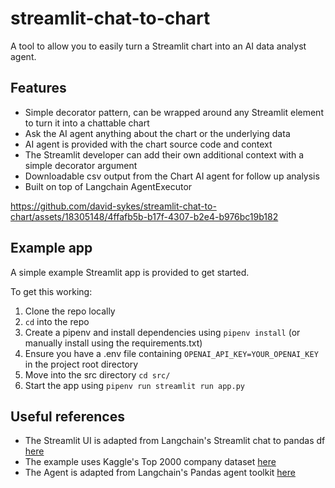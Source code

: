 # streamlit-chat-to-chart
A tool to allow you to easily turn a Streamlit chart into an AI data analyst agent.

## Features
- Simple decorator pattern, can be wrapped around any Streamlit element to turn it into a chattable chart
- Ask the AI agent anything about the chart or the underlying data
- AI agent is provided with the chart source code and context
- The Streamlit developer can add their own additional context with a simple decorator argument 
- Downloadable csv output from the Chart AI agent for follow up analysis 
- Built on top of Langchain AgentExecutor


https://github.com/david-sykes/streamlit-chat-to-chart/assets/18305148/4ffafb5b-b17f-4307-b2e4-b976bc19b182

## Example app
A simple example Streamlit app is provided to get started. 

To get this working:

1. Clone the repo locally
2. `cd` into the repo
3. Create a pipenv and install dependencies using `pipenv install` (or manually install using the requirements.txt)
4. Ensure you have a .env file containing `OPENAI_API_KEY=YOUR_OPENAI_KEY` in the project root directory
5. Move into the src directory `cd src/`
6. Start the app using `pipenv run streamlit run app.py`

## Useful references
- The Streamlit UI is adapted from Langchain's Streamlit chat to pandas df [here](https://github.com/langchain-ai/streamlit-agent/blob/main/streamlit_agent/chat_pandas_df.py)
- The example uses Kaggle's Top 2000 company dataset [here](https://www.kaggle.com/datasets/joebeachcapital/top-2000-companies-globally)
- The Agent is adapted from Langchain's Pandas agent toolkit [here](https://github.com/langchain-ai/langchain/tree/master/libs/langchain/langchain/agents/agent_toolkits/pandas)
